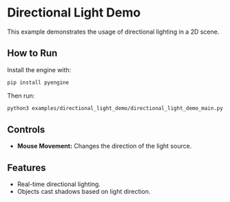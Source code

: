 # Directional Light Demo

This example demonstrates the usage of directional lighting in a 2D scene.

## How to Run

Install the engine with:

```bash
pip install pyengine
```

Then run:

```bash
python3 examples/directional_light_demo/directional_light_demo_main.py
```

## Controls

- **Mouse Movement:** Changes the direction of the light source.

## Features

- Real-time directional lighting.
- Objects cast shadows based on light direction.


